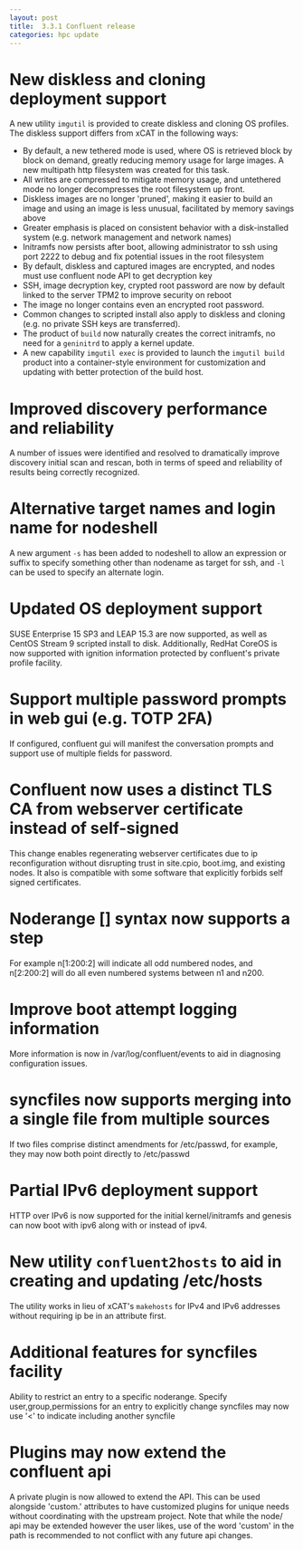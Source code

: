 ```yaml
---
layout: post
title:  3.3.1 Confluent release
categories: hpc update
---
```

# New diskless and cloning deployment support

A new utility `imgutil` is provided to create diskless and cloning OS profiles.  The diskless support differs from xCAT in the following ways:
* By default, a new tethered mode is used, where OS is retrieved block by block on demand, greatly reducing memory usage for large images. A new multipath http filesystem was created for this task.
* All writes are compressed to mitigate memory usage, and untethered mode no longer decompresses the root filesystem up front.
* Diskless images are no longer 'pruned', making it easier to build an image and using an image is less unusual, facilitated by memory savings above
* Greater emphasis is placed on consistent behavior with a disk-installed system (e.g. network management and network names)
* Initramfs now persists after boot, allowing administrator to ssh using port 2222 to debug and fix potential issues in the root filesystem
* By default, diskless and captured images are encrypted, and nodes must use confluent node API to get decryption key
* SSH, image decryption key, crypted root password are now by default linked to the server TPM2 to improve security on reboot
* The image no longer contains even an encrypted root password.
* Common changes to scripted install also apply to diskless and cloning (e.g. no private SSH keys are transferred).
* The product of `build` now naturally creates the correct initramfs, no need for a `geninitrd` to apply a kernel update.
* A new capability `imgutil exec` is provided to launch the `imgutil build` product into a container-style environment for customization and updating with better protection of the build host.

# Improved discovery performance and reliability

A number of issues were identified and resolved to dramatically improve discovery initial scan and rescan, both in terms of speed and reliability of results being correctly recognized.

# Alternative target names and login name for nodeshell

A new argument `-s` has been added to nodeshell to allow an expression or suffix to specify something other than nodename as target for ssh, and `-l` can be used to specify an alternate login.

# Updated OS deployment support

SUSE Enterprise 15 SP3 and LEAP 15.3 are now supported, as well as CentOS Stream 9 scripted install to disk. Additionally, RedHat CoreOS is now supported with ignition
information protected by confluent's private profile facility.

# Support multiple password prompts in web gui (e.g. TOTP 2FA)

If configured, confluent gui will manifest the conversation prompts and support use of multiple fields for password.

# Confluent now uses a distinct TLS CA from webserver certificate instead of self-signed

This change enables regenerating webserver certificates due to ip reconfiguration without disrupting trust in site.cpio, boot.img, and existing nodes. It also is
compatible with some software that explicitly forbids self signed certificates.

# Noderange [] syntax now supports a step

For example n[1:200:2] will indicate all odd numbered nodes, and n[2:200:2] will do all even numbered systems between n1 and n200.

# Improve boot attempt logging information

More information is now in /var/log/confluent/events to aid in diagnosing configuration issues.

# syncfiles now supports merging into a single file from multiple sources

If two files comprise distinct amendments for /etc/passwd, for example, they may now both point directly to /etc/passwd

# Partial IPv6 deployment support

HTTP over IPv6 is now supported for the initial kernel/initramfs and genesis can now boot with ipv6 along with or instead of ipv4.

# New utility `confluent2hosts` to aid in creating and updating /etc/hosts

The utility works in lieu of xCAT's `makehosts` for IPv4 and IPv6 addresses without requiring ip be in an attribute first.

# Additional features for syncfiles facility

Ability to restrict an entry to a specific noderange.
Specify user,group,permissions for an entry to explicitly change
syncfiles may now use '<' to indicate including another syncfile

# Plugins may now extend the confluent api

A private plugin is now allowed to extend the API. This can be used alongside 'custom.' attributes
to have customized plugins for unique needs without coordinating with the upstream project.  Note
that while the node/ api may be extended however the user likes, use of the word 'custom' in the
path is recommended to not conflict with any future api changes.

